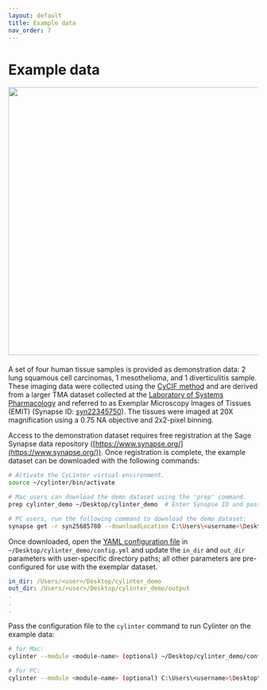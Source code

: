 ```yaml
---
layout: default
title: Example data
nav_order: 7
---
```


# Example data

<img align="right" src="/assets/images/cores.png" width="540" style="padding-left: 30px; padding-bottom: 20px;"> A set of four human tissue samples is provided as demonstration data: 2 lung squamous cell carcinomas, 1 mesothelioma, and 1 diverticulitis sample. These imaging data were collected using the [CyCIF method](https://www.cycif.org/) and are derived from a larger TMA dataset collected at the [Laboratory of Systems Pharmacology](https://hits.harvard.edu/the-program/laboratory-of-systems-pharmacology/about/) and referred to as Exemplar Microscopy Images of Tissues (EMIT) (Synapse ID: [syn22345750](https://www.synapse.org/#!Synapse:syn22345750)). The tissues were imaged at 20X magnification using a 0.75 NA objective and 2x2-pixel binning.

Access to the demonstration dataset requires free registration at the Sage Synapse data repository ([https://www.synapse.org/](https://www.synapse.org/)). Once registration is complete, the example dataset can be downloaded with the following commands:

``` bash
# Activate the CyLinter virtual environment.
source ~/cylinter/bin/activate

# Mac users can download the demo dataset using the 'prep' command.
prep cylinter_demo ~/Desktop/cylinter_demo  # Enter Synapse ID and password when prompted.

# PC users, run the following command to download the demo dataset:  
synapse get -r syn25685780 --downloadLocation C:\Users\<username>\Desktop\cylinter_demo --multiThreaded
```

Once downloaded, open the [YAML configuration file](/input#yaml-configuration-file) in `~/Desktop/cylinter_demo/config.yml` and update the `in_dir` and `out_dir` parameters with user-specific directory paths; all other parameters are pre-configured for use with the exemplar dataset.

```yaml
in_dir: /Users/<user>/Desktop/cylinter_demo
out_dir: /Users/<user>/Desktop/cylinter_demo/output
.
.
.
```

Pass the configuration file to the `cylinter` command to run Cylinter on the example data:

``` bash
# for Mac:
cylinter --module <module-name> (optional) ~/Desktop/cylinter_demo/config.yml  

# for PC:
cylinter --module <module-name> (optional) C:\Users\<username>\Desktop\cylinter_demo\config.yml
```
